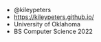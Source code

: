 * @kileypeters
* https://kileypeters.github.io/
* University of Oklahoma
* BS Computer Science 2022

<!---
kileypeters/kileypeters is a ✨ special ✨ repository because its `README.md` (this file) appears on your GitHub profile.
You can click the Preview link to take a look at your changes.
--->
